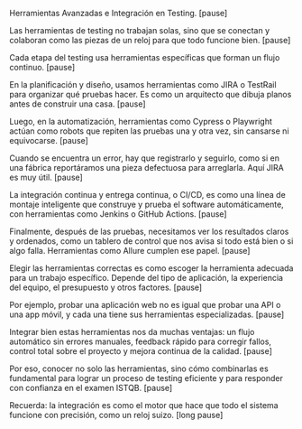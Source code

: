 Herramientas Avanzadas e Integración en Testing. [pause]

Las herramientas de testing no trabajan solas, sino que se conectan y colaboran como las piezas de un reloj para que todo funcione bien. [pause]

Cada etapa del testing usa herramientas específicas que forman un flujo continuo. [pause]

En la planificación y diseño, usamos herramientas como JIRA o TestRail para organizar qué pruebas hacer. Es como un arquitecto que dibuja planos antes de construir una casa. [pause]

Luego, en la automatización, herramientas como Cypress o Playwright actúan como robots que repiten las pruebas una y otra vez, sin cansarse ni equivocarse. [pause]

Cuando se encuentra un error, hay que registrarlo y seguirlo, como si en una fábrica reportáramos una pieza defectuosa para arreglarla. Aquí JIRA es muy útil. [pause]

La integración continua y entrega continua, o CI/CD, es como una línea de montaje inteligente que construye y prueba el software automáticamente, con herramientas como Jenkins o GitHub Actions. [pause]

Finalmente, después de las pruebas, necesitamos ver los resultados claros y ordenados, como un tablero de control que nos avisa si todo está bien o si algo falla. Herramientas como Allure cumplen ese papel. [pause]

Elegir las herramientas correctas es como escoger la herramienta adecuada para un trabajo específico. Depende del tipo de aplicación, la experiencia del equipo, el presupuesto y otros factores. [pause]

Por ejemplo, probar una aplicación web no es igual que probar una API o una app móvil, y cada una tiene sus herramientas especializadas. [pause]

Integrar bien estas herramientas nos da muchas ventajas: un flujo automático sin errores manuales, feedback rápido para corregir fallos, control total sobre el proyecto y mejora continua de la calidad. [pause]

Por eso, conocer no solo las herramientas, sino cómo combinarlas es fundamental para lograr un proceso de testing eficiente y para responder con confianza en el examen ISTQB. [pause]

Recuerda: la integración es como el motor que hace que todo el sistema funcione con precisión, como un reloj suizo.
[long pause]
